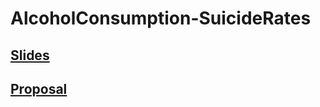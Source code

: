 # AlcoholConsumption-SuicideRates

## [Slides](https://docs.google.com/presentation/d/1F7U410t4lRXPu3zmMy3dig4-LQkDLsMjfpYh7uS5qoc/edit?usp=sharing)
## [Proposal](https://docs.google.com/document/d/1WkqDRiEmwXpwhI476zI9H7AnmQZRgnTJulIdIN0dzl8/edit?usp=sharing)